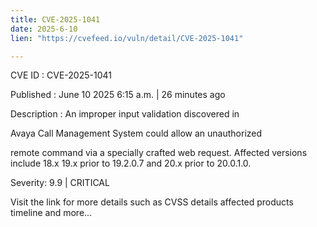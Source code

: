 ```yaml
---
title: CVE-2025-1041
date: 2025-6-10
lien: "https://cvefeed.io/vuln/detail/CVE-2025-1041"

---
```


CVE ID : CVE-2025-1041

Published :  June 10
2025
6:15 a.m. | 26 minutes ago

Description : An improper input validation discovered in 

Avaya Call Management System
could allow an unauthorized 

remote command via a specially crafted web request. Affected versions include 18.x
19.x prior to 19.2.0.7
and 20.x prior to 20.0.1.0.

Severity: 9.9 | CRITICAL

Visit the link for more details
such as CVSS details
affected products
timeline
and more...
